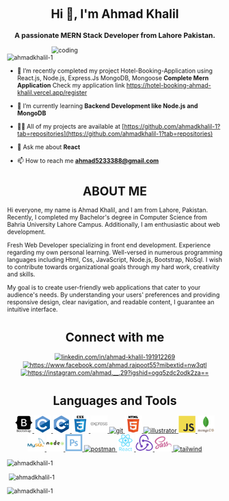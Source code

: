 <h1 align="center">Hi 👋, I'm Ahmad Khalil</h1>
<h3 align="center">A passionate MERN Stack Developer from Lahore Pakistan.</h3>

<img align="right" alt="coding" width="400" src="https://user-images.githubusercontent.com/55389276/140866485-8fb1c876-9a8f-4d6a-98dc-08c4981eaf70.gif">

<p align="left"> <img src="https://komarev.com/ghpvc/?username=ahmadkhalil-1&label=Profile%20views&color=0e75b6&style=flat" alt="ahmadkhalil-1" /> </p>

- 🔭 I’m recently completed my project Hotel-Booking-Application using React.js, Node.js, Express.Js MongoDB, Mongoose **Complete Mern Application** Check my application link https://hotel-booking-ahmad-khalil.vercel.app/register 

- 🌱 I’m currently learning **Backend Development like Node.js and MongoDB**

- 👨‍💻 All of my projects are available at [https://github.com/ahmadkhalil-1?tab=repositories](https://github.com/ahmadkhalil-1?tab=repositories)

- 💬 Ask me about **React**

- 📫 How to reach me **ahmad5233388@gmail.com**

<h1 align="center">ABOUT ME</h1>
<p align="left">Hi everyone, my name is Ahmad Khalil, and I am from Lahore, Pakistan. Recently, I completed my Bachelor's degree in Computer Science from Bahria University Lahore Campus. Additionally, I am enthusiastic about web development.</p>
<p align="left">Fresh Web Developer specializing in front end development. Experience regarding my own personal learning. Well-versed in numerous programming languages including Html, Css, JavaScript, Node.js, Bootstrap, NoSql. I wish to contribute towards organizational goals through my hard work, creativity and skills.</p>
<p align="left">My goal is to create user-friendly web applications that cater to your audience's needs. By understanding your users' preferences and providing responsive design, clear navigation, and readable content, I guarantee an intuitive interface.</p>
<h1 align="center">Connect with me</h1>
<p align="center">
<a href="https://linkedin.com/in/linkedin.com/in/ahmad-khalil-191912269" target="blank"><img align="center" src="https://raw.githubusercontent.com/rahuldkjain/github-profile-readme-generator/master/src/images/icons/Social/linked-in-alt.svg" alt="linkedin.com/in/ahmad-khalil-191912269" height="30" width="40" /></a>
<a href="https://fb.com/https://www.facebook.com/ahmad.rajpoot55?mibextid=nw3qtl" target="blank"><img align="center" src="https://raw.githubusercontent.com/rahuldkjain/github-profile-readme-generator/master/src/images/icons/Social/facebook.svg" alt="https://www.facebook.com/ahmad.rajpoot55?mibextid=nw3qtl" height="30" width="40" /></a>
<a href="https://instagram.com/https://instagram.com/ahmad.__.29?igshid=ogq5zdc2odk2za==" target="blank"><img align="center" src="https://raw.githubusercontent.com/rahuldkjain/github-profile-readme-generator/master/src/images/icons/Social/instagram.svg" alt="https://instagram.com/ahmad.__.29?igshid=ogq5zdc2odk2za==" height="30" width="40" /></a>
</p>

<h1 align="center">Languages and Tools</h1>
<p align="center"> <a href="https://getbootstrap.com" target="_blank" rel="noreferrer"> <img src="https://raw.githubusercontent.com/devicons/devicon/master/icons/bootstrap/bootstrap-plain-wordmark.svg" alt="bootstrap" width="40" height="40"/> </a> <a href="https://www.cprogramming.com/" target="_blank" rel="noreferrer"> <img src="https://raw.githubusercontent.com/devicons/devicon/master/icons/c/c-original.svg" alt="c" width="40" height="40"/> </a> <a href="https://www.w3schools.com/cpp/" target="_blank" rel="noreferrer"> <img src="https://raw.githubusercontent.com/devicons/devicon/master/icons/cplusplus/cplusplus-original.svg" alt="cplusplus" width="40" height="40"/> </a> <a href="https://www.w3schools.com/css/" target="_blank" rel="noreferrer"> <img src="https://raw.githubusercontent.com/devicons/devicon/master/icons/css3/css3-original-wordmark.svg" alt="css3" width="40" height="40"/> </a> <a href="https://expressjs.com" target="_blank" rel="noreferrer"> <img src="https://raw.githubusercontent.com/devicons/devicon/master/icons/express/express-original-wordmark.svg" alt="express" width="40" height="40"/> </a> <a href="https://git-scm.com/" target="_blank" rel="noreferrer"> <img src="https://www.vectorlogo.zone/logos/git-scm/git-scm-icon.svg" alt="git" width="40" height="40"/> </a> <a href="https://www.w3.org/html/" target="_blank" rel="noreferrer"> <img src="https://raw.githubusercontent.com/devicons/devicon/master/icons/html5/html5-original-wordmark.svg" alt="html5" width="40" height="40"/> </a> <a href="https://www.adobe.com/in/products/illustrator.html" target="_blank" rel="noreferrer"> <img src="https://www.vectorlogo.zone/logos/adobe_illustrator/adobe_illustrator-icon.svg" alt="illustrator" width="40" height="40"/> </a> <a href="https://developer.mozilla.org/en-US/docs/Web/JavaScript" target="_blank" rel="noreferrer"> <img src="https://raw.githubusercontent.com/devicons/devicon/master/icons/javascript/javascript-original.svg" alt="javascript" width="40" height="40"/> </a> <a href="https://www.mongodb.com/" target="_blank" rel="noreferrer"> <img src="https://raw.githubusercontent.com/devicons/devicon/master/icons/mongodb/mongodb-original-wordmark.svg" alt="mongodb" width="40" height="40"/> </a> <a href="https://www.mysql.com/" target="_blank" rel="noreferrer"> <img src="https://raw.githubusercontent.com/devicons/devicon/master/icons/mysql/mysql-original-wordmark.svg" alt="mysql" width="40" height="40"/> </a> <a href="https://nodejs.org" target="_blank" rel="noreferrer"> <img src="https://raw.githubusercontent.com/devicons/devicon/master/icons/nodejs/nodejs-original-wordmark.svg" alt="nodejs" width="40" height="40"/> </a> <a href="https://www.photoshop.com/en" target="_blank" rel="noreferrer"> <img src="https://raw.githubusercontent.com/devicons/devicon/master/icons/photoshop/photoshop-line.svg" alt="photoshop" width="40" height="40"/> </a> <a href="https://postman.com" target="_blank" rel="noreferrer"> <img src="https://www.vectorlogo.zone/logos/getpostman/getpostman-icon.svg" alt="postman" width="40" height="40"/> </a> <a href="https://reactjs.org/" target="_blank" rel="noreferrer"> <img src="https://raw.githubusercontent.com/devicons/devicon/master/icons/react/react-original-wordmark.svg" alt="react" width="40" height="40"/> </a> <a href="https://redux.js.org" target="_blank" rel="noreferrer"> <img src="https://raw.githubusercontent.com/devicons/devicon/master/icons/redux/redux-original.svg" alt="redux" width="40" height="40"/> </a> <a href="https://sass-lang.com" target="_blank" rel="noreferrer"> <img src="https://raw.githubusercontent.com/devicons/devicon/master/icons/sass/sass-original.svg" alt="sass" width="40" height="40"/> </a> <a href="https://tailwindcss.com/" target="_blank" rel="noreferrer"> <img src="https://www.vectorlogo.zone/logos/tailwindcss/tailwindcss-icon.svg" alt="tailwind" width="40" height="40"/> </a> </p>

<p><img align="center" src="https://github-readme-stats.vercel.app/api/top-langs?username=ahmadkhalil-1&show_icons=true&locale=en&layout=compact" alt="ahmadkhalil-1" /></p>

<p>&nbsp;<img align="center" src="https://github-readme-stats.vercel.app/api?username=ahmadkhalil-1&show_icons=true&locale=en" alt="ahmadkhalil-1" /></p>

<p><img align="center" src="https://github-readme-streak-stats.herokuapp.com/?user=ahmadkhalil-1&" alt="ahmadkhalil-1" /></p>
